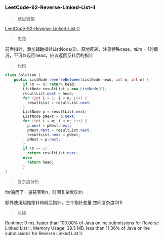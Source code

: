 ### LeetCode-92-Reverse-Linked-List-II

> 题目链接

[LeetCode-92-Reverse-Linked-List-II](https://leetcode.com/problems/reverse-linked-list-ii/)

> 思路

前后指针，添加辅助指针ListNode(0)，原地反转，注意特殊case，如m = 1的情况，不可以反回head，应该返回反转后的指针

> 代码

```java
class Solution {
    public ListNode reverseBetween(ListNode head, int m, int n) {
        if (m == n) return head;
        ListNode resultList = new ListNode(0);
        resultList.next = head;
        for (int i = 1; i < m; i++) {
          resultList = resultList.next;
        }
        ListNode p = resultList.next;
        ListNode pNext = p.next;
        for (int i = m; i < n; i++) {
          p.next = pNext.next;
          pNext.next = resultList.next;
          resultList.next = pNext;
          pNext = p.next;
        }
        if (m == 1)
          return resultList.next;
        else
          return head;
        }
}
```

> 复杂度分析

for遍历了一遍链表到n，时间复杂度O(n)

额外使用起始指针和前后指针，三个指针变量,空间复杂度O(1)

> 总结

Runtime: 0 ms, faster than 100.00% of Java online submissions for Reverse Linked List II.
Memory Usage: 39.5 MB, less than 11.36% of Java online submissions for Reverse Linked List II.
